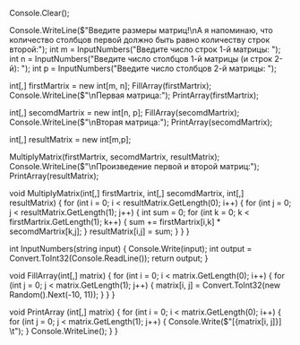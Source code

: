 Console.Clear();


Console.WriteLine($"Введите размеры матриц!\nА я напоминаю, что количество столбцов первой должно быть равно количеству строк второй:");
int m = InputNumbers("Введите число строк 1-й матрицы: ");
int n = InputNumbers("Введите число столбцов 1-й матрицы (и строк 2-й): ");
int p = InputNumbers("Введите число столбцов 2-й матрицы: ");

int[,] firstMartrix = new int[m, n];
FillArray(firstMartrix);
Console.WriteLine($"\nПервая матрица:");
PrintArray(firstMartrix);

int[,] secomdMartrix = new int[n, p];
FillArray(secomdMartrix);
Console.WriteLine($"\nВторая матрица:");
PrintArray(secomdMartrix);

int[,] resultMatrix = new int[m,p];

MultiplyMatrix(firstMartrix, secomdMartrix, resultMatrix);
Console.WriteLine($"\nПроизведение первой и второй матриц:");
PrintArray(resultMatrix);

void MultiplyMatrix(int[,] firstMartrix, int[,] secomdMartrix, int[,] resultMatrix)
{
  for (int i = 0; i < resultMatrix.GetLength(0); i++)
  {
    for (int j = 0; j < resultMatrix.GetLength(1); j++)
    {
      int sum = 0;
      for (int k = 0; k < firstMartrix.GetLength(1); k++)
      {
        sum += firstMartrix[i,k] * secomdMartrix[k,j];
      }
      resultMatrix[i,j] = sum;
    }
  }
}

int InputNumbers(string input)
{
  Console.Write(input);
  int output = Convert.ToInt32(Console.ReadLine());
  return output;
}

void FillArray(int[,] matrix)
{
    for (int i = 0; i < matrix.GetLength(0); i++)
    {
        for (int j = 0; j < matrix.GetLength(1); j++)
        { matrix[i, j] = Convert.ToInt32(new Random().Next(-10, 11)); }
    }
}

void PrintArray (int[,] matrix)
{
  for (int i = 0; i < matrix.GetLength(0); i++)
  {
    for (int j = 0; j < matrix.GetLength(1); j++)
    {
      Console.Write($"[{matrix[i, j]}] \t");
    }
    Console.WriteLine();
  }
}